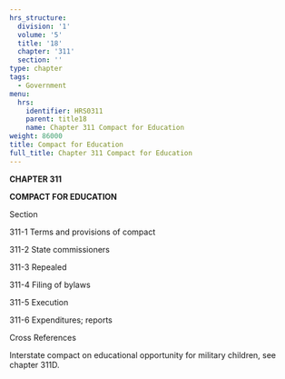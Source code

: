 ```yaml
---
hrs_structure:
  division: '1'
  volume: '5'
  title: '18'
  chapter: '311'
  section: ''
type: chapter
tags:
  - Government
menu:
  hrs:
    identifier: HRS0311
    parent: title18
    name: Chapter 311 Compact for Education
weight: 86000
title: Compact for Education
full_title: Chapter 311 Compact for Education
---
```

**CHAPTER 311**

**COMPACT FOR EDUCATION**

Section

311-1 Terms and provisions of compact

311-2 State commissioners

311-3 Repealed

311-4 Filing of bylaws

311-5 Execution

311-6 Expenditures; reports

Cross References

Interstate compact on educational opportunity for military children, see chapter 311D.
